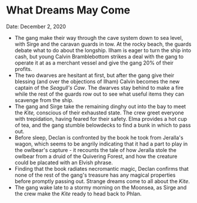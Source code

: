 # What Dreams May Come

Date: December 2, 2020

- The gang make their way through the cave system down to sea level, with Sirge and the caravan guards in tow. At the rocky beach, the guards debate what to do about the longship. Ilham is eager to turn the ship into cash, but young Calvin Bramblebottom strikes a deal with the gang to operate it at as a merchant vessel and give the gang 20% of their profits.
- The two dwarves are hesitant at first, but after the gang give their blessing (and over the objections of Ilham) Calvin becomes the new captain of the *Seagull's Caw*. The dwarves stay behind to make a fire while the rest of the guards row out to see what useful items they can scavenge from the ship.
- The gang and Sirge take the remaining dinghy out into the bay to meet the *Kite,* conscious of their exhausted state. The crew greet everyone with trepidation, having feared for their safety. Elma provides a hot cup of tea, and the gang stumble belowdecks to find a bunk in which to pass out.
- Before sleep, Declan is confronted by the book he took from Jeralla's wagon, which seems to be angrily indicating that it had a part to play in the owlbear's capture - it recounts the tale of how Jeralla stole the owlbear from a druid of the Quivering Forest, and how the creature could be placated with an Elvish phrase.
- Finding that the book radiates necromantic magic, Declan confirms that none of the rest of the gang's treasure has any magical properties before promptly passing out. Strange dreams come to all about the *Kite*.
- The gang wake late to a stormy morning on the Moonsea, as Sirge and the crew make the *Kite* ready to head back to Phlan.